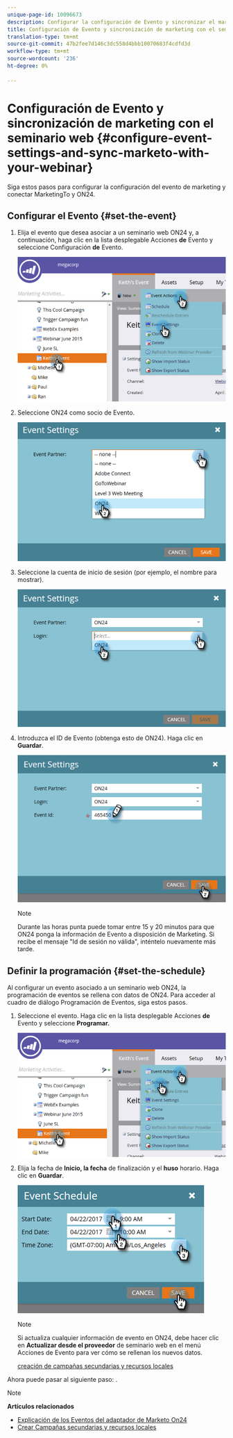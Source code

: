 ```yaml
---
unique-page-id: 10096673
description: Configurar la configuración de Evento y sincronizar el marketing con el seminario web - Documentos de marketing - Documentación del producto
title: Configuración de Evento y sincronización de marketing con el seminario web
translation-type: tm+mt
source-git-commit: 47b2fee7d146c3dc558d4bbb10070683f4cdfd3d
workflow-type: tm+mt
source-wordcount: '236'
ht-degree: 0%

---
```



# Configuración de Evento y sincronización de marketing con el seminario web {#configure-event-settings-and-sync-marketo-with-your-webinar}

Siga estos pasos para configurar la configuración del evento de marketing y conectar MarketingTo y ON24.

## Configurar el Evento {#set-the-event}

1. Elija el evento que desea asociar a un seminario web ON24 y, a continuación, haga clic en la lista desplegable Acciones **de** Evento y seleccione Configuración **de** Evento.

   ![](assets/one.png)

1. Seleccione ON24 como socio de Evento.

   ![](assets/two.png)

1. Seleccione la cuenta de inicio de sesión (por ejemplo, el nombre para mostrar).

   ![](assets/three.png)

1. Introduzca el ID de Evento (obtenga esto de ON24). Haga clic en **Guardar**.

   ![](assets/four.png)

   >[!NOTE]
   >
   >Durante las horas punta puede tomar entre 15 y 20 minutos para que ON24 ponga la información de Evento a disposición de Marketing. Si recibe el mensaje &quot;Id de sesión no válida&quot;, inténtelo nuevamente más tarde.

## Definir la programación {#set-the-schedule}

Al configurar un evento asociado a un seminario web ON24, la programación de eventos se rellena con datos de ON24. Para acceder al cuadro de diálogo Programación de Eventos, siga estos pasos.

1. Seleccione el evento. Haga clic en la lista desplegable Acciones **de** Evento y seleccione **Programar.**

   ![](assets/five.png)

1. Elija la fecha de **Inicio, la fecha** de finalización y el **huso** horario. Haga clic en **Guardar**.

   ![](assets/six-1.png)

   >[!NOTE]
   >
   >Si actualiza cualquier información de evento en ON24, debe hacer clic en **Actualizar desde el proveedor** de seminario web en el menú Acciones de Evento para ver cómo se rellenan los nuevos datos.

   [creación de campañas secundarias y recursos locales](create-child-campaigns-and-local-assets.md)

Ahora puede pasar al siguiente paso: .

>[!NOTE]
>
>**Artículos relacionados**
>
>* [Explicación de los Eventos del adaptador de Marketo On24](understanding-marketo-on24-adapter-events.md)
>* [Crear Campañas secundarias y recursos locales](create-child-campaigns-and-local-assets.md)

>




